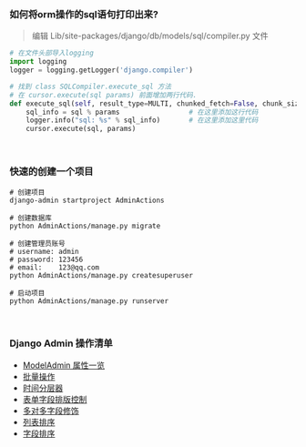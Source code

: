 ### 如何将orm操作的sql语句打印出来?
> 编辑 Lib/site-packages/django/db/models/sql/compiler.py 文件
```python
# 在文件头部导入logging
import logging
logger = logging.getLogger('django.compiler')

# 找到 class SQLCompiler.execute_sql 方法
# 在 cursor.execute(sql params) 前面增加两行代码.
def execute_sql(self, result_type=MULTI, chunked_fetch=False, chunk_size=GET_ITERATOR_CHUNK_SIZE):
    sql_info = sql % params                 # 在这里添加这行代码
    logger.info("sql: %s" % sql_info)       # 在这里添加这里代码
    cursor.execute(sql, params)             

```

&nbsp;  

### 快速的创建一个项目
```shell
# 创建项目 
django-admin startproject AdminActions

# 创建数据库
python AdminActions/manage.py migrate

# 创建管理员账号
# username: admin
# password: 123456
# email:    123@qq.com 
python AdminActions/manage.py createsuperuser

# 启动项目
python AdminActions/manage.py runserver
```

&nbsp;  

### Django Admin 操作清单
- [ModelAdmin 属性一览](admin-tutorial/README.md)
- [批量操作](admin-tutorial/AdminActions/README.md#L10)
- [时间分层器](admin-tutorial/AdminDateHierarchy/README.md)
- [表单字段排版控制](admin-tutorial/AdminFields/README.md)
- [多对多字段修饰](admin-tutorial/AdminFilter/README.md)
- [列表排序](admin-tutorial/README.md#L16)
- [字段排序](admin-tutorial/README.md#L17)
